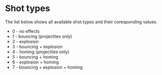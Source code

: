# Shot types
The list below shows all available shot types and their coresponding values.

- 0 - no effects
- 1 - bouncing (projectiles only)
- 2 - explosion
- 3 - bouncing + explosion
- 4 - homing (projectiles only)
- 5 - bouncing + homing
- 6 - explosion + homing
- 7 - bouncing + explosion + homing
